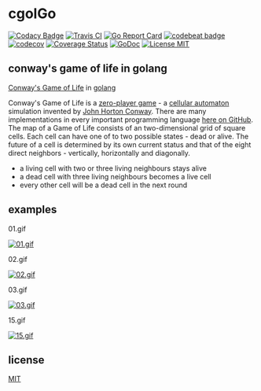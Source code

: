# cgolGo

[![Codacy Badge](https://api.codacy.com/project/badge/Grade/d25d558df2b1437c8893a9b23f207e7e)](https://www.codacy.com/app/SimonWaldherr/cgolGo?utm_source=github.com&utm_medium=referral&utm_content=SimonWaldherr/cgolGo&utm_campaign=badger)
[![Travis CI](https://img.shields.io/travis/SimonWaldherr/cgolGo.svg?style=flat)](https://travis-ci.org/SimonWaldherr/cgolGo)
[![Go Report Card](https://goreportcard.com/badge/github.com/simonwaldherr/cgolGo)](https://goreportcard.com/report/github.com/simonwaldherr/cgolGo)
[![codebeat badge](https://codebeat.co/badges/a20ab70f-2baa-490b-8fcf-69ac1961e969)](https://codebeat.co/projects/github-com-simonwaldherr-cgolgo-master)
[![codecov](https://codecov.io/gh/SimonWaldherr/cgolGo/branch/master/graph/badge.svg)](https://codecov.io/gh/SimonWaldherr/cgolGo)
[![Coverage Status](https://coveralls.io/repos/github/SimonWaldherr/cgolGo/badge.svg?branch=master)](https://coveralls.io/github/SimonWaldherr/cgolGo?branch=master)
[![GoDoc](https://img.shields.io/badge/godoc-reference-blue.svg)](https://godoc.org/github.com/SimonWaldherr/cgolGo/life) 
[![License MIT](https://img.shields.io/badge/license-MIT-blue.svg?style=flat)](https://raw.githubusercontent.com/SimonWaldherr/cgolGo/master/LICENSE)  

## conway's game of life in golang

[Conway's Game of Life](http://en.wikipedia.org/wiki/Conway's_Game_of_Life) 
in [golang](http://en.wikipedia.org/wiki/Go_(programming_language))  

Conway's Game of Life is a [zero-player game](https://en.wikipedia.org/wiki/Zero-player_game) - a [cellular automaton](https://en.wikipedia.org/wiki/Cellular_automaton) simulation invented by [John Horton Conway](https://en.wikipedia.org/wiki/John_Horton_Conway). 
There are many implementations in every important programming language [here on GitHub](https://github.com/search?q=topic%3Aconway-game&type=Repositories). 
The map of a Game of Life consists of an two-dimensional grid of square cells. 
Each cell can have one of to two possible states - dead or alive. 
The future of a cell is determined by its own current status and that of the eight direct neighbors - vertically, horizontally and diagonally. 
* a living cell with two or three living neighbours stays alive
* a dead cell with three living neighbours becomes a live cell
* every other cell will be a dead cell in the next round

## examples

01.gif

[![01.gif](http://simonwaldherr.github.io/cgolGo/output/01.gif)](https://github.com/SimonWaldherr/cgolGo/blob/master/structures/01.txt)  

02.gif

[![02.gif](http://simonwaldherr.github.io/cgolGo/output/02.gif)](https://github.com/SimonWaldherr/cgolGo/blob/master/structures/02.txt)  

03.gif

[![03.gif](http://simonwaldherr.github.io/cgolGo/output/03.gif)](https://github.com/SimonWaldherr/cgolGo/blob/master/structures/03.txt)  

15.gif

[![15.gif](http://simonwaldherr.github.io/cgolGo/output/15.gif)](https://github.com/SimonWaldherr/cgolGo/blob/master/structures/15.txt)  

## license

[MIT](https://github.com/SimonWaldherr/cgolGo/blob/master/LICENSE)  
